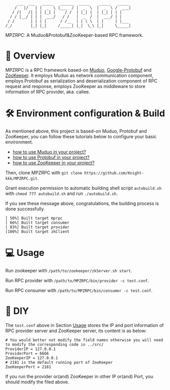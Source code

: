          ___  ___   _____   ______  _____    _____   _____  
        /   |/   | |  _  \ |___  / |  _  \  |  _  \ /  ___| 
       / /|   /| | | |_| |    / /  | |_| |  | |_| | | |     
      / / |__/ | | |  ___/   / /   |  _  /  |  ___/ | |     
     / /       | | | |      / /__  | | \ \  | |     | |___  
    /_/        |_| |_|     /_____| |_|  \_\ |_|     \_____| 

MPZRPC: A Muduo&Protobuf&ZooKeeper-based RPC framework.

# 📑 Overview
MPZRPC is a RPC framework based-on [Muduo](https://github.com/chenshuo/muduo.git), [Google-Protobuf](https://github.com/protocolbuffers/protobuf.git) and [ZooKeeper](https://github.com/apache/zookeeper.git). It employs Muduo as network communication component, employs Protobuf as serialization and deserialization component of RPC request and response, employs ZooKeeper as middleware to store information of RPC provider, aka. callee. 

# 🛠️ Environment configuration & Build
As mentioned above, this project is based-on Muduo, Protobuf and ZooKeeper, you can follow these tutorials below to configure your basic environment.
- [how to use Muduo in your project?](https://github.com/chenshuo/muduo-tutorial.git)
- [how to use Protobuf in your project?](https://github.com/protocolbuffers/protobuf.git)
- [how to use ZooKeeper in your project?](https://github.com/apache/zookeeper.git)

Then, clone MPZRPC with `git clone https://github.com/Knight-kkk/MPZRPC.git`.

Grant execution permission to automatic building shell script `autobuild.sh` with `chmod 777 autobuild.sh` and run `./autobuild.sh`.

If you see these message above, congratulations, the building process is done successfully.
```
[ 50%] Built target mprpc
[ 66%] Built target consumer
[ 83%] Built target provider
[100%] Built target zkClient
```

# 💻 Usage
 Run zookeeper with `/path/to/zookeeper/zkServer.sh start`.
 
 Run RPC provider with `/path/to/MPZRPC/bin/provider -c test.conf`.
 
 Run RPC consumer with `/path/to/MPZRPC/bin/consumer -c test.conf`.

# 🔨 DIY
The `test.conf` above in Section [Usage](#Usage) stores the IP and port information of RPC provider server and ZooKeeper server, its content is as below:
```
# You would better not modify the field names otherwise you will need to modify the corresponding code in ../src/
ProviderIP = 127.0.0.1
ProviderPort = 6666
ZooKeeperIP = 127.0.0.1
# 2181 is the default running port of ZooKeeper
ZooKeeperPort = 2181
```
If you run the provider or(and) ZooKeeper in other IP or(and) Port, you should modify the filed above.






